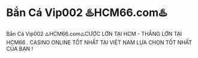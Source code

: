 # Bắn Cá Vip002 ♨️HCM66.com♨️

Bắn Cá Vip002 ♨️HCM66.com♨️CƯỢC LỚN TẠI HCM - THẮNG LỚN TẠI HCM66 . CASINO ONLINE TỐT NHẤT TẠI VIỆT NAM LỰA CHỌN TỐT NHẤT CỦA BẠN !